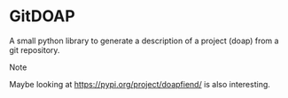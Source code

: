 # GitDOAP

A small python library to generate a description of a project (doap) from a git
repository.

> [!NOTE]
> Maybe looking at https://pypi.org/project/doapfiend/ is also interesting.
